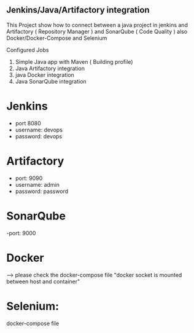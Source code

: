 ## Jenkins/Java/Artifactory integration 

This Project show how to connect between a java project in jenkins and Artifactory ( Repository Manager ) and SonarQube ( Code Quality ) also Docker/Docker-Compose  and Selenium 
   
Configured Jobs 

1. Simple Java app with Maven ( Building profile)
2. Java Artifactory integration 
3. java Docker integration 
4. Java SonarQube integration 


# Jenkins 
- port 8080
- username: devops
- password: devops 


# Artifactory
- port: 9090
- username: admin
- password: password 


# SonarQube
-port: 9000


# Docker 
--> please check the docker-compose file "docker socket is mounted between host and container"

# Selenium: 

docker-compose file 
